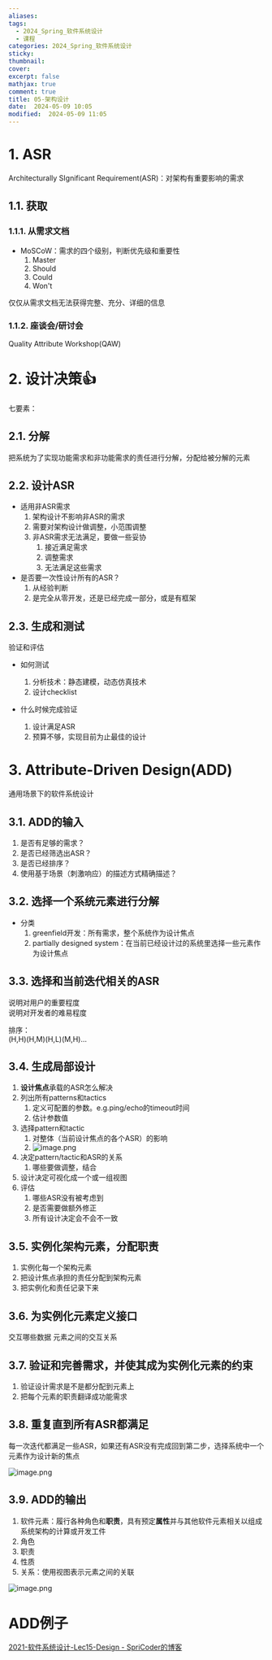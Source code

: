 ```yaml
---
aliases: 
tags:
  - 2024_Spring_软件系统设计
  - 课程
categories: 2024_Spring_软件系统设计
sticky:
thumbnail:
cover: 
excerpt: false
mathjax: true
comment: true
title: 05-架构设计
date:  2024-05-09 10:05
modified:  2024-05-09 11:05
---
```


# 1. ASR

Architecturally SIgnificant Requirement(ASR)：对架构有重要影响的需求

## 1.1. 获取

### 1.1.1. 从需求文档

- MoSCoW：需求的四个级别，判断优先级和重要性
	1. Master
	2. Should
	3. Could
	4. Won't

仅仅从需求文档无法获得完整、充分、详细的信息

### 1.1.2. 座谈会/研讨会

Quality Attribute Workshop(QAW)




# 2. 设计决策👍

七要素：

## 2.1. 分解

把系统为了实现功能需求和非功能需求的责任进行分解，分配给被分解的元素

## 2.2. 设计ASR

- 适用非ASR需求
	1. 架构设计不影响非ASR的需求
	2. 需要对架构设计做调整，小范围调整
	3. 非ASR需求无法满足，要做一些妥协
		1. 接近满足需求
		2. 调整需求
		3. 无法满足这些需求
- 是否要一次性设计所有的ASR？
	1. 从经验判断
	2. 是完全从零开发，还是已经完成一部分，或是有框架

## 2.3. 生成和测试

验证和评估

- 如何测试
	1. 分析技术：静态建模，动态仿真技术
	2. 设计checklist

- 什么时候完成验证
	1. 设计满足ASR
	2. 预算不够，实现目前为止最佳的设计

# 3. Attribute-Driven Design(ADD)

通用场景下的软件系统设计

## 3.1. ADD的输入

1. 是否有足够的需求？
2. 是否已经筛选出ASR？
3. 是否已经排序？
4. 使用基于场景（刺激响应）的描述方式精确描述？
  
## 3.2. 选择一个系统元素进行分解

- 分类
	1. greenfield开发：所有需求，整个系统作为设计焦点
	2. partially designed system：在当前已经设计过的系统里选择一些元素作为设计焦点

## 3.3. 选择和当前迭代相关的ASR

说明对用户的重要程度  
说明对开发者的难易程度

排序：  
(H,H)(H,M)(H,L)(M,H)...

## 3.4. 生成局部设计

1. **设计焦点**承载的ASR怎么解决
2. 列出所有patterns和tactics
	1. 定义可配置的参数。e.g.ping/echo的timeout时间
	2. 估计参数值
3. 选择pattern和tactic
	1. 对整体（当前设计焦点的各个ASR）的影响
	2. ![image.png](https://chillcharlie-img.oss-cn-hangzhou.aliyuncs.com/image%2F2024%2F05%2F09%2F11-08-06-b5b07ddb02853be9baf16f2cac386b1a-20240509110805-cc752b.png)
4. 决定pattern/tactic和ASR的关系
	1. 哪些要做调整，结合
5. 设计决定可视化成一个或一组视图
6. 评估
	1. 哪些ASR没有被考虑到
	2. 是否需要做额外修正
	3. 所有设计决定会不会不一致

## 3.5. 实例化架构元素，分配职责

1. 实例化每一个架构元素
2. 把设计焦点承担的责任分配到架构元素
3. 把实例化和责任记录下来

## 3.6. 为实例化元素定义接口

交互哪些数据
元素之间的交互关系

## 3.7. 验证和完善需求，并使其成为实例化元素的约束

1. 验证设计需求是不是都分配到元素上
2. 把每个元素的职责翻译成功能需求

## 3.8. 重复直到所有ASR都满足

每一次迭代都满足一些ASR，如果还有ASR没有完成回到第二步，选择系统中一个元素作为设计新的焦点

![image.png](https://chillcharlie-img.oss-cn-hangzhou.aliyuncs.com/image%2F2024%2F05%2F09%2F11-18-13-9377fac25e8135c67c87d8dcc3b099a3-20240509111812-df4de9.png)

## 3.9. ADD的输出

1. 软件元素：履行各种角色和**职责**，具有预定**属性**并与其他软件元素相关以组成系统架构的计算或开发工件
2. 角色
3. 职责
4. 性质
5. 关系：使用视图表示元素之间的关联


![image.png](https://chillcharlie-img.oss-cn-hangzhou.aliyuncs.com/image%2F2024%2F05%2F09%2F11-22-20-c0b9137fbe7364b63e9e02a1583542ab-20240509112220-2a2a8b.png)



# ADD例子

[2021-软件系统设计-Lec15-Design - SpriCoder的博客](https://spricoder.github.io/2021/07/15/2021-Software-System-Design/2021-Software-System-Design-Lec15-Design/#3-%E5%9F%BA%E4%BA%8Eadd%E8%BF%9B%E8%A1%8C%E7%B3%BB%E7%BB%9F%E6%9E%B6%E6%9E%84%E8%AE%BE%E8%AE%A1%E7%9A%84%E5%AE%9E%E4%BE%8B)

